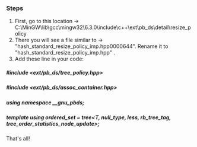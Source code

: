### Steps
1) First, go to this location -> C:\MinGW\lib\gcc\mingw32\6.3.0\include\c++\ext\pb_ds\detail\resize_policy
2) There you will see a file similar to -> "hash_standard_resize_policy_imp.hpp0000644". Rename it to "hash_standard_resize_policy_imp.hpp" . 
3) Add these line in your code:
  ##### #include <ext/pb_ds/tree_policy.hpp>
  ##### #include <ext/pb_ds/assoc_container.hpp>
  ##### using namespace __gnu_pbds;
  ##### template <typename T>  using ordered_set = tree<T, null_type, less<T>, rb_tree_tag, tree_order_statistics_node_update>;
   
  That's all!

